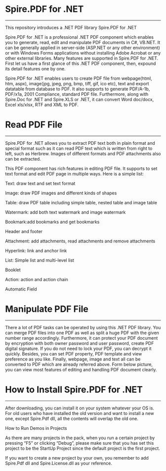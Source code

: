 Spire.PDF for .NET
================
------------------------------------------------------------------------------------------------------------------------
This repository introduces a .NET PDF library Spire.PDF for .NET

Spire.PDF for .NET is a professional .NET PDF component which enables you to generate, read, edit and manipulate PDF documents in C#, VB.NET. It can be generally applied in server-side (ASP.NET or any other environment) or with Windows Forms applications without installing Adobe Acrobat or any other external libraries.
Many features are supported in Spire.PDF for .NET. First let us have a first glance of this .NET PDF component, then, expound its detail features one by one.

Spire.PDF for .NET enables users to create PDF file from webpage(html, htm, aspx), image(jpg, jpeg, png, bmp, tiff, gif, ico etc), text and export datatable from database to PDF. It also supports to generate PDF/A-1b, PDF/x1a, 2001 Compliance, standard PDF file. Furthermore, along with Spire.Doc for .NET and Spire.XLS or .NET, it can convert Word doc/docx, Excel xls/xlsx, RTF and XML to PDF.

Read PDF File
============
------------------------------------------------------------------------------------------------------------------------

Spire.PDF for .NET allows you to extract PDF text both in plain format and special format such as it can read PDF text which is written from right to left, such as Herbrew. Images of different formats and PDF attachments also can be extracted. 

This PDF component has rich features in editing PDF file. It supports to set text format and edit PDF page in multiple ways. Here is a simple list:

Text: draw text and set text format

Image: draw PDF images and different kinds of shapes

Table: draw PDF table including simple table, nested table and image table

Watermark: add both text watermark and image watermark

Bookmark:add bookmarks and get bookmarks

Header and footer

Attachment: add attachments, read attachments and remove attachments

Hyperlink: link and anchor link

List: Simple list and multi-level list

Booklet

Action: action and action chain

Automatic Field

Manipulate PDF File
========
---------------------------------------------------------------------------------------------------------------------------

There a lot of PDF tasks can be operated by using this .NET PDF library. You can merge PDF files into one PDF as well as split a huge PDF with the given number range accordingly. Furthermore, it can protect your PDF document by encryption with both owner password and user password, create PDF digital signature. If you do not need to lock your PDF, you can decrypt it quickly. Besides, you can set PDF property, PDF template and view preference as you like. Finally, webpage, image and text all can be converted to PDF which are already referred above. Form below picture, you can view most features of editing and handling PDF document clearly.

How to Install Spire.PDF for .NET
================
------------------------------------------------------------------------------------------------------------------------

After downloading, you can install it on your system whatever your OS is. For old users who have installed the old version and want to install a new one, except Spire.Pdf dll, all the contents will overlap the old one.

How to Run Demos in Projects

As there are many projects in the pack, when you run a certain project by pressing “F5” or clicking “Debug”, please make sure that you has set this project to be the StartUp Project since the default project is the first project.

If you want to create a new project by your own, you remember to add Spire.Pdf dll and Spire.License.dll as your reference.




